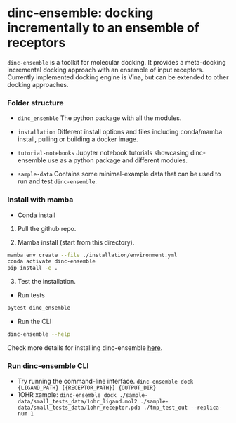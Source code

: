 # dinc-ensemble: docking incrementally to an ensemble of receptors 

`dinc-ensemble` is a toolkit for molecular docking. It provides a meta-docking incremental docking approach with an ensemble of input receptors. Currently implemented docking engine is Vina, but can be extended to other docking approaches.

### Folder structure

- `dinc_ensemble`
The python package with all the modules.

- `installation`
Different install options and files including conda/mamba install, pulling or building a docker image.

-  `tutorial-notebooks`
Jupyter notebook tutorials showcasing dinc-ensemble use as a python package and different modules. 

-  `sample-data`
Contains some minimal-example data that can be used to run and test `dinc-ensemble`.

### Install with mamba

- Conda install
1. Pull the github repo.

2. Mamba install (start from this directory).

```bash
mamba env create --file ./installation/environment.yml
conda activate dinc-ensemble
pip install -e . 
```

3. Test the installation.

- Run tests
```bash
pytest dinc_ensemble
```
- Run the CLI
```bash
dinc-ensemble --help
```
Check more details for installing dinc-ensemble [here](https://github.com/KavrakiLab/dinc-ensemble/tree/main/installation).

### Run dinc-ensemble CLI

- Try running the command-line interface. 
`dinc-ensemble dock {LIGAND_PATH} [{RECEPTOR_PATH}] {OUTPUT_DIR}`
- 1OHR xample:
`dinc-ensemble dock ./sample-data/small_tests_data/1ohr_ligand.mol2 ./sample-data/small_tests_data/1ohr_receptor.pdb ./tmp_test_out --replica-num 1`


